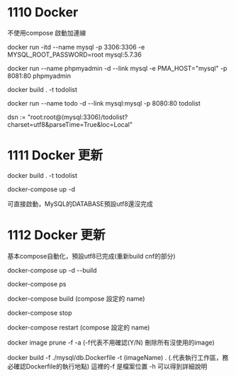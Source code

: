# 1110 Docker

不使用compose 啟動加連線

docker run -itd --name mysql -p 3306:3306 -e MYSQL_ROOT_PASSWORD=root mysql:5.7.36

docker run --name phpmyadmin -d --link mysql -e PMA_HOST="mysql" -p 8081:80 phpmyadmin

docker build . -t todolist 

docker run --name todo -d --link mysql:mysql -p 8080:80 todolist

dsn := "root:root@(mysql:3306)/todolist?charset=utf8&parseTime=True&loc=Local"

# 1111 Docker 更新

docker build . -t todolist 

docker-compose up -d

可直接啟動，MySQL的DATABASE預設utf8還沒完成

# 1112 Docker 更新

基本compose自動化，預設utf8已完成(重新build cnf的部分)

docker-compose up -d --build

docker-compose ps

docker-compose build (compose 設定的 name)

docker-compose stop

docker-compose restart (compose 設定的 name)

docker image prune -f -a (-f代表不用確認(Y/N) 刪除所有沒使用的image)

docker build -f ./mysql/db.Dockerfile -t (imageName) . (.代表執行工作區，務必確認Dockerfile的執行地點)
			這裡的-f 是檔案位置
-h 可以得到詳細說明
